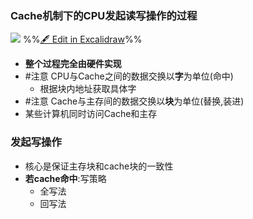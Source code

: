 ### Cache机制下的CPU发起读写操作的过程
![](%E9%AB%98%E9%80%9F%E7%BC%93%E5%86%B2%E5%AD%98%E5%82%A8%E5%99%A8%202022-09-09%2021.55.19.excalidraw.svg)
%%[🖋 Edit in Excalidraw](%E9%AB%98%E9%80%9F%E7%BC%93%E5%86%B2%E5%AD%98%E5%82%A8%E5%99%A8%202022-09-09%2021.55.19.excalidraw.md)%%
- **整个过程完全由硬件实现**
- #注意 CPU与Cache之间的数据交换以**字**为单位(命中)
	- 根据块内地址获取具体字
-  #注意 Cache与主存间的数据交换以**块**为单位(替换,装进)
- 某些计算机同时访问Cache和主存
### 发起写操作
- 核心是保证主存块和cache块的一致性
- **若cache命中**:写策略
	- 全写法
	- 回写法
